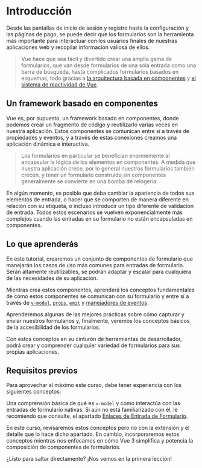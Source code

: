 # Introducción

Desde las pantallas de inicio de sesión y registro hasta la configuración y las páginas de pago, se puede decir que los formularios son la herramienta más importante para interactuar con los usuarios finales de nuestras aplicaciones web y recopilar información valiosa de ellos.

>Vue hace que sea fácil y divertido crear una amplia gama de formularios, que van desde formularios de una sola entrada como una barra de búsqueda, hasta complicados formularios basados ​​en esquemas, todo gracias a [la arquitectura basada en componentes](https://vuejs.org/guide/introduction.html#introduction) y [el sistema de reactividad de Vue](https://vuejs.org/guide/essentials/reactivity-fundamentals.html#reactivity-fundamentals).


## Un framework basado en componentes

Vue es, por supuesto, un framework basado en componentes, donde podemos crear un fragmento de código y reutilizarlo varias veces en nuestra aplicación. Estos componentes se comunican entre sí a través de propiedades y eventos, y a través de estas conexiones creamos una aplicación dinámica e interactiva.

>Los formularios en particular se benefician enormemente al encapsular la lógica de los elementos en componentes. A medida que nuestra aplicación crece, por lo general nuestros formularios también crecen, y tener un formulario construido sin componentes generalmente se convierte en una bomba de relogería.

En algún momento, es posible que deba cambiar la apariencia de todos sus elementos de entrada, o hacer que se comporten de manera diferente en relación con su etiqueta, o incluso introducir un tipo diferente de validación de entrada. Todos estos escenarios se vuelven exponencialmente más complejos cuando las entradas en su formulario no están encapsuladas en componentes.

## Lo que aprenderás

En este tutorial, crearemos un conjunto de componentes de formulario que manejarán los casos de uso más comunes para entradas de formulario. Serán altamente reutilizables, se podrán adaptar y escalar para cualquiera de las necesidades de su aplicación.

Mientras crea estos componentes, aprenderá los conceptos fundamentales de cómo estos componentes se comunican con su formulario y entre sí a través de [`v-model`](https://vuejs.org/api/built-in-directives.html#v-model), [`props`](https://vuejs.org/api/options-state.html#props), [`emit`](https://vuejs.org/api/options-state.html#emits) y [manejadores de eventos](https://vuejs.org/guide/essentials/event-handling.html#event-handling).

Aprenderemos algunas de las mejores prácticas sobre cómo capturar y enviar nuestros formularios y, finalmente, veremos los conceptos básicos de la accesibilidad de los formularios.

Con estos conceptos en su cinturón de herramientas de desarrollador, podrá crear y comprender cualquier variedad de formularios para sus propias aplicaciones.

## Requisitos previos

Para aprovechar al máximo este curso, debe tener experiencia con los siguientes conceptos:

Una comprensión básica de qué es `v-model` y cómo interactúa con las entradas de formulario nativas. Si aún no está familiarizado con él, le recomiendo que consulte, el apartado [Enlaces de Entrada de Formulario](https://vuejs.org/guide/essentials/forms.html).

En este curso, revisaremos estos conceptos pero no con la extensión y el detalle que lo hace dicho apartado. En cambio, incorporaremos estos conceptos mientras nos enfocamos en cómo Vue 3 simplifica y potencia la composición de componentes de formularios.

¿Listo para saltar directamente? ¡Nos vemos en la primera lección!
